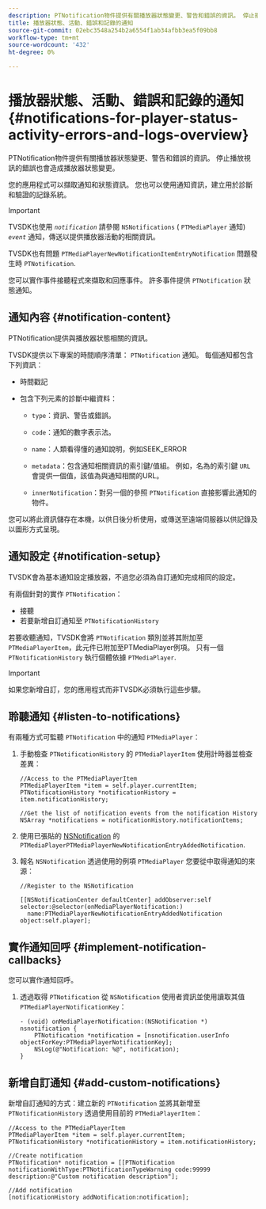 ```yaml
---
description: PTNotification物件提供有關播放器狀態變更、警告和錯誤的資訊。 停止播放視訊的錯誤也會造成播放器狀態變更。
title: 播放器狀態、活動、錯誤和記錄的通知
source-git-commit: 02ebc3548a254b2a6554f1ab34afbb3ea5f09bb8
workflow-type: tm+mt
source-wordcount: '432'
ht-degree: 0%

---
```


# 播放器狀態、活動、錯誤和記錄的通知  {#notifications-for-player-status-activity-errors-and-logs-overview}

PTNotification物件提供有關播放器狀態變更、警告和錯誤的資訊。 停止播放視訊的錯誤也會造成播放器狀態變更。

您的應用程式可以擷取通知和狀態資訊。 您也可以使用通知資訊，建立用於診斷和驗證的記錄系統。

>[!IMPORTANT]
>
>TVSDK也使用 *`notification`* 請參閱 `NSNotifications` ( `PTMediaPlayer` 通知) *`event`* 通知，傳送以提供播放器活動的相關資訊。

TVSDK也有問題 `PTMediaPlayerNewNotificationItemEntryNotification` 問題發生時 `PTNotification`.

您可以實作事件接聽程式來擷取和回應事件。 許多事件提供 `PTNotification` 狀態通知。

## 通知內容 {#notification-content}

PTNotification提供與播放器狀態相關的資訊。

TVSDK提供以下專案的時間順序清單： `PTNotification` 通知。 每個通知都包含下列資訊：

* 時間戳記
* 包含下列元素的診斷中繼資料：

   * `type`：資訊、警告或錯誤。
   * `code`：通知的數字表示法。
   * `name`：人類看得懂的通知說明，例如SEEK_ERROR
   * `metadata`：包含通知相關資訊的索引鍵/值組。 例如，名為的索引鍵 `URL` 會提供一個值，該值為與通知相關的URL。

   * `innerNotification`：對另一個的參照 `PTNotification` 直接影響此通知的物件。

您可以將此資訊儲存在本機，以供日後分析使用，或傳送至遠端伺服器以供記錄及以圖形方式呈現。

## 通知設定 {#notification-setup}

TVSDK會為基本通知設定播放器，不過您必須為自訂通知完成相同的設定。

有兩個針對的實作 `PTNotification`：

* 接聽
* 若要新增自訂通知至 `PTNotificationHistory`

若要收聽通知，TVSDK會將 `PTNotification` 類別並將其附加至 `PTMediaPlayerItem`，此元件已附加至PTMediaPlayer例項。 只有一個 `PTNotificationHistory` 執行個體依據 `PTMediaPlayer`.

>[!IMPORTANT]
>
>如果您新增自訂，您的應用程式而非TVSDK必須執行這些步驟。

## 聆聽通知 {#listen-to-notifications}

有兩種方式可監聽 `PTNotification` 中的通知 `PTMediaPlayer`：

1. 手動檢查 `PTNotificationHistory` 的 `PTMediaPlayerItem` 使用計時器並檢查差異：

   ```
   //Access to the PTMediaPlayerItem  
   PTMediaPlayerItem *item = self.player.currentItem; 
   PTNotificationHistory *notificationHistory = item.notificationHistory; 
   
   //Get the list of notification events from the notification History  
   NSArray *notifications = notificationHistory.notificationItems;
   ```

1. 使用已張貼的 [NSNotification](https://developer.apple.com/library/mac/%23documentation/Cocoa/Reference/Foundation/Classes/NSNotification_Class/Reference/Reference.html) 的 `PTMediaPlayerPTMediaPlayerNewNotificationEntryAddedNotification`.
1. 報名 `NSNotification` 透過使用的例項 `PTMediaPlayer` 您要從中取得通知的來源：

   ```
   //Register to the NSNotification 
   
   [[NSNotificationCenter defaultCenter] addObserver:self selector:@selector(onMediaPlayerNotification:)  
     name:PTMediaPlayerNewNotificationEntryAddedNotification object:self.player];
   ```

## 實作通知回呼 {#implement-notification-callbacks}

您可以實作通知回呼。

1. 透過取得 `PTNotification` 從 `NSNotification` 使用者資訊並使用讀取其值 `PTMediaPlayerNotificationKey`：

   ```
   - (void) onMediaPlayerNotification:(NSNotification *) nsnotification { 
       PTNotification *notification = [nsnotification.userInfo objectForKey:PTMediaPlayerNotificationKey]; 
       NSLog(@"Notification: %@", notification); 
   }
   ```

## 新增自訂通知 {#add-custom-notifications}

新增自訂通知的方式：建立新的 `PTNotification` 並將其新增至 `PTNotificationHistory` 透過使用目前的 `PTMediaPlayerItem`：

```
//Access to the PTMediaPlayerItem  
PTMediaPlayerItem *item = self.player.currentItem; 
PTNotificationHistory *notificationHistory = item.notificationHistory; 
 
//Create notification 
PTNotification* notification = [[PTNotification notificationWithType:PTNotificationTypeWarning code:99999 description:@"Custom notification description"]; 
 
//Add notification 
[notificationHistory addNotification:notification];
```
